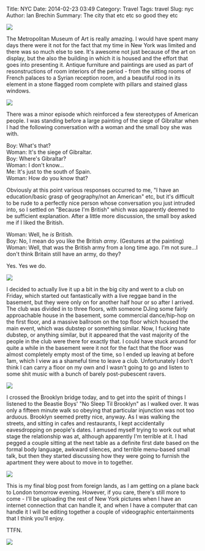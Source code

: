 Title: NYC
Date: 2014-02-23 03:49
Category: Travel
Tags: travel
Slug: nyc
Author: Ian Brechin
Summary: The city that etc etc so good they etc

![](https://lh6.googleusercontent.com/-uSg5tU_W_w0/Uwlrg4iFrTI/AAAAAAAAH94/ZKnyCwtlpn8/s768/DSC06293.JPG)

The Metropolitan Museum of Art is really amazing. I would have spent many days there were it not for the fact that my time in New York was limited and there was so much else to see. It's awesome not just because of the art on display, but the also the building in which it is housed and the effort that goes into presenting it. Antique furniture and paintings are used as part of resonstructions of room interiors of the period - from the sitting rooms of French palaces to a Syrian reception room, and a beautiful rood in its element in a stone flagged room complete with pillars and stained glass windows.  

![](https://lh5.googleusercontent.com/-MjdKpCW8l4k/UwlqN-7gjsI/AAAAAAAAH9o/jo2p1AsoUr8/s768/DSC06253.JPG)

There was a minor episode which reinforced a few stereotypes of American people. I was standing before a large painting of the siege of Gibraltar when I had the following conversation with a woman and the small boy she was with.  

Boy: What's that?  
Woman: It's the siege of Gibraltar.  
Boy: Where's Gibraltar?  
Woman: I don't know...  
Me: It's just to the south of Spain.  
Woman: How do you know that?  

Obviously at this point various responses occurred to me, "I have an education/basic grasp of geography/not an American" etc, but it's difficult to be rude to a perfectly nice person whose conversation you just intruded into, so I settled on "Because I'm British" which was apparently deemed to be sufficient explanation. After a little more discussion, the small boy asked me if I liked the British.  

Woman: Well, he *is* British.  
Boy: No, I mean do you like the British *army*. (Gestures at the painting)  
Woman: Well, that was the British army from a long time ago. I'm not sure...I don't think Britain still have an army, do they?  

Yes. Yes we do.  

![](https://lh6.googleusercontent.com/-V5sAk-iR0wo/UwlsAAIEXtI/AAAAAAAAH-A/_V5XCEtuyTk/s768/DSC06275.JPG)

I decided to actually live it up a bit in the big city and went to a club on Friday, which started out fantastically with a live reggae band in the basement, but they were only on for another half hour or so after I arrived. The club was divided in to three floors, with someone DJing some fairly approachable house in the basement, some commercial dance/hip-hop on the first floor, and a massive ballroom on the top floor which housed the main event, which was dubstep or something similar. Now, I fucking hate dubstep, or anything similar, but it appeared that the vast majority of the people in the club were there for exactly that. I could have stuck around for quite a while in the basement were it not for the fact that the floor was almost completely empty most of the time, so I ended up leaving at before 1am, which I view as a shameful time to leave a club.  Unfortunately I don't think I can carry a floor on my own and I wasn't going to go and listen to some shit music with a bunch of barely post-pubescent ravers.  

![](https://lh6.googleusercontent.com/-Aj1sRbZ7-gs/UwlsNgbaznI/AAAAAAAAH-M/3ZrPUDuMTfE/s768/IMG_20140221_230145.jpg)

I crossed the Brooklyn bridge today, and to get into the spirit of things I listened to the Beastie Boys' "No Sleep Til Brooklyn" as I walked over. It was only a fifteen minute walk so obeying that particular injunction was not too arduous. Brooklyn seemed pretty nice, anyway. As I was walking the streets, and sitting in cafes and restaurants, I kept accidentally eavesdropping on people's dates. I amused myself trying to work out what stage the relationship was at, although apparently I'm terrible at it. I had pegged a couple sitting at the next table as a definite first date based on the formal body language, awkward silences, and terrible menu-based small talk, but then they started discussing how they were going to furnish the apartment they were about to move in to together.  

![](https://lh3.googleusercontent.com/-jMUtdRy6Ruw/Uwls5uFPoEI/AAAAAAAAH-Y/rLPXKE_uxRI/s768/DSC06440.JPG)

This is my final blog post from foreign lands, as I am getting on a plane back to London tomorrow evening. However, if you care, there's still more to come - I'll be uploading the rest of New York pictures when I have an internet connection that can handle it, and when I have a computer that can handle it I will be editing together a couple of videographic entertainments that I think you'll enjoy.  

TTFN.  

![](https://lh3.googleusercontent.com/-K02VA1C1mMk/UwlpcW0MHvI/AAAAAAAAH9U/tzP6NrG2wzs/s768/DSC06210.JPG)
